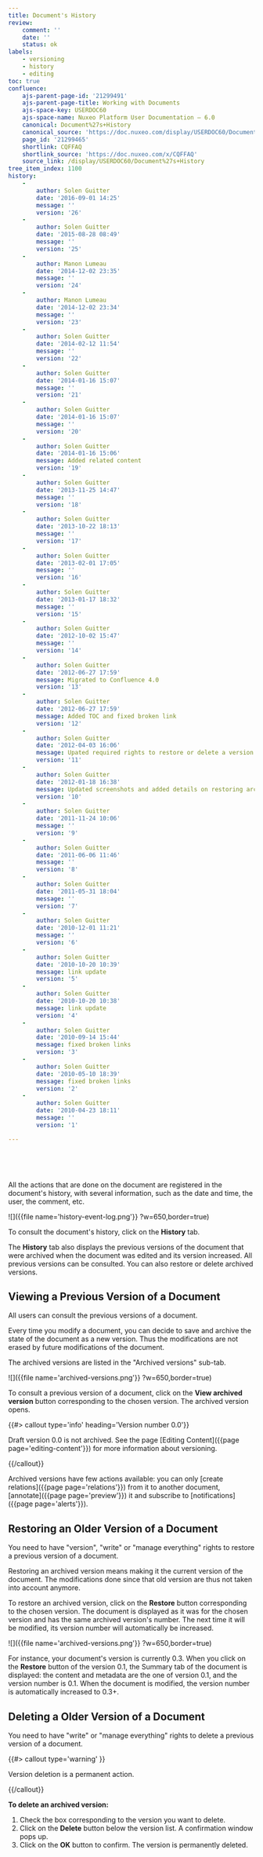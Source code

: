 ```yaml
---
title: Document's History
review:
    comment: ''
    date: ''
    status: ok
labels:
    - versioning
    - history
    - editing
toc: true
confluence:
    ajs-parent-page-id: '21299491'
    ajs-parent-page-title: Working with Documents
    ajs-space-key: USERDOC60
    ajs-space-name: Nuxeo Platform User Documentation — 6.0
    canonical: Document%27s+History
    canonical_source: 'https://doc.nuxeo.com/display/USERDOC60/Document%27s+History'
    page_id: '21299465'
    shortlink: CQFFAQ
    shortlink_source: 'https://doc.nuxeo.com/x/CQFFAQ'
    source_link: /display/USERDOC60/Document%27s+History
tree_item_index: 1100
history:
    -
        author: Solen Guitter
        date: '2016-09-01 14:25'
        message: ''
        version: '26'
    -
        author: Solen Guitter
        date: '2015-08-28 08:49'
        message: ''
        version: '25'
    -
        author: Manon Lumeau
        date: '2014-12-02 23:35'
        message: ''
        version: '24'
    -
        author: Manon Lumeau
        date: '2014-12-02 23:34'
        message: ''
        version: '23'
    -
        author: Solen Guitter
        date: '2014-02-12 11:54'
        message: ''
        version: '22'
    -
        author: Solen Guitter
        date: '2014-01-16 15:07'
        message: ''
        version: '21'
    -
        author: Solen Guitter
        date: '2014-01-16 15:07'
        message: ''
        version: '20'
    -
        author: Solen Guitter
        date: '2014-01-16 15:06'
        message: Added related content
        version: '19'
    -
        author: Solen Guitter
        date: '2013-11-25 14:47'
        message: ''
        version: '18'
    -
        author: Solen Guitter
        date: '2013-10-22 18:13'
        message: ''
        version: '17'
    -
        author: Solen Guitter
        date: '2013-02-01 17:05'
        message: ''
        version: '16'
    -
        author: Solen Guitter
        date: '2013-01-17 18:32'
        message: ''
        version: '15'
    -
        author: Solen Guitter
        date: '2012-10-02 15:47'
        message: ''
        version: '14'
    -
        author: Solen Guitter
        date: '2012-06-27 17:59'
        message: Migrated to Confluence 4.0
        version: '13'
    -
        author: Solen Guitter
        date: '2012-06-27 17:59'
        message: Added TOC and fixed broken link
        version: '12'
    -
        author: Solen Guitter
        date: '2012-04-03 16:06'
        message: Upated required rights to restore or delete a version
        version: '11'
    -
        author: Solen Guitter
        date: '2012-01-18 16:38'
        message: Updated screenshots and added details on restoring archived versions
        version: '10'
    -
        author: Solen Guitter
        date: '2011-11-24 10:06'
        message: ''
        version: '9'
    -
        author: Solen Guitter
        date: '2011-06-06 11:46'
        message: ''
        version: '8'
    -
        author: Solen Guitter
        date: '2011-05-31 18:04'
        message: ''
        version: '7'
    -
        author: Solen Guitter
        date: '2010-12-01 11:21'
        message: ''
        version: '6'
    -
        author: Solen Guitter
        date: '2010-10-20 10:39'
        message: link update
        version: '5'
    -
        author: Solen Guitter
        date: '2010-10-20 10:38'
        message: link update
        version: '4'
    -
        author: Solen Guitter
        date: '2010-09-14 15:44'
        message: fixed broken links
        version: '3'
    -
        author: Solen Guitter
        date: '2010-05-10 18:39'
        message: fixed broken links
        version: '2'
    -
        author: Solen Guitter
        date: '2010-04-23 18:11'
        message: ''
        version: '1'

---
```

&nbsp;

&nbsp;

All the actions that are done on the document are registered in the document's history, with several information, such as the date and time, the user, the comment, etc.

![]({{file name='history-event-log.png'}} ?w=650,border=true)

To consult the document's history, click on the **History** tab.

The **History** tab also displays the previous versions of the document that were archived when the document was edited and its version increased. All previous versions can be consulted. You can also restore or delete archived versions.

## Viewing a Previous Version of a Document

All users can consult the previous versions of a document.

Every time you modify a document, you can decide to save and archive the state of the document as a new version. Thus the modifications are not erased by future modifications of the document.

The archived versions are listed in the "Archived versions" sub-tab.

![]({{file name='archived-versions.png'}} ?w=650,border=true)

To consult a previous version of a document, click on the **View archived version** button corresponding to the chosen version. The archived version opens.

{{#> callout type='info' heading='Version number 0.0'}}

Draft version 0.0 is not archived. See the page [Editing Content]({{page page='editing-content'}}) for more information about versioning.

{{/callout}}

Archived versions have few actions available: you can only [create relations]({{page page='relations'}}) from it to another document, [annotate]({{page page='preview'}}) it and subscribe to [notifications]({{page page='alerts'}}).

## Restoring an Older Version of a Document

You need to have "version", "write" or "manage everything" rights to restore a previous version of a document.

Restoring an archived version means making it the current version of the document. The modifications done since that old version are thus not taken into account anymore.

To restore an archived version, click on the **Restore** button corresponding to the chosen version. The document is displayed as it was for the chosen version and has the same archived version's number. The next time it will be modified, its version number will automatically be increased.

![]({{file name='archived-versions.png'}} ?w=650,border=true)

For instance, your document's version is currently 0.3\. When you click on the **Restore** button of the version 0.1, the Summary tab of the document is displayed: the content and metadata are the one of version 0.1, and the version number is 0.1\. When the document is modified, the version number is automatically increased to 0.3+.

## Deleting a Older Version of a Document

You need to have "write" or "manage everything" rights to delete a previous version of a document.

{{#> callout type='warning' }}

Version deletion is a permanent action.

{{/callout}}

**To delete an archived version:**

1.  Check the box corresponding to the version you want to delete.
2.  Click on the **Delete** button below the version list.
    A confirmation window pops up.
3.  Click on the **OK** button to confirm.
    The version is permanently deleted.
